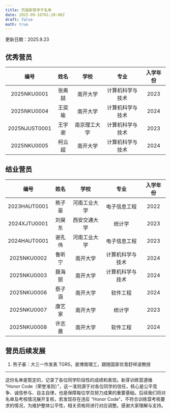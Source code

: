 ```yaml
---
title: 历届新芽学子名单
date: 2025-09-16T01:28:00Z
draft: false
math: true
---
```


更新日期：2025.9.23  

## 优秀营员

| 编号          | 姓名   | 学校       | 专业               | 入学年份 |
| :-----------: | :-----: | :--------: | :----------------: | :------: |
| 2025NKU0001   | 张奥喆 | 南开大学   | 计算机科学与技术   | 2023     |
| 2025NKU0004   | 王奕瑜 | 南开大学   | 计算机科学与技术   | 2024     |
| 2025NJUST0001 | 王宇谢 | 南京理工大学 | 计算机科学与技术   | 2023     |
| 2025NKU0005  | 柯云超 | 南开大学   | 计算机科学与技术   | 2024     |

## 结业营员

| 编号          | 姓名   | 学校       | 专业               | 入学年份 |
| :-----------: | :-----: | :--------: | :----------------: | :------: |
| 2023HAUT0001  | 熊子豪 | 河南工业大学 | 电子信息工程       | 2022     |
| 2024XJTU0001  | 刘昊东 | 西安交通大学 | 统计学             | 2023     |
| 2024HAUT0001  | 谢孔伟 | 河南工业大学 | 电子信息工程       | 2023     |
| 2025NKU0002   | 鲁昕宁 | 南开大学   | 计算机科学与技术   | 2024     |
| 2025NKU0003   | 聂海丽 | 南开大学   | 计算机科学与技术   | 2024     |
| 2025NKU0006   | 蔡子涵 | 南开大学   | 软件工程           | 2024     |
| 2025NKU0007   | 康艺家 | 南开大学   | 统计学             | 2023     |
| 2025NKU0008   | 许志晨 | 南开大学   | 软件工程           | 2024     |

## 营员后续发展

1. 熊子豪：大三一作发表 TGRS，直博南理工，跟随国家优青舒祥波教授  

---

这份名单是暂定的，记录了各位同学阶段性的成绩和表现。新芽训练营遵循 “Honor Code（荣誉准则）”，这一准则源于对各位同学的信任，核心是公平竞争、诚信参与、自主自律，也是保障每位学员努力成果的重要基础。后续我们将对名单及考核情况展开复核，若发现存在违反 “Honor Code”、不符合训练营考核要求的情况，为维护整体公平性，相关资格将进行对应调整。感谢大家理解与支持。
